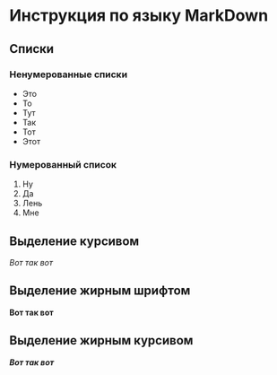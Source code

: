 # Инструкция по языку MarkDown

## Списки

### Ненумерованные списки
* Это
* То
* Тут
* Так
* Тот
* Этот

### Нумерованный список
1. Ну
2. Да
3. Лень
4. Мне

## Выделение курсивом
*Вот так вот*

## Выделение жирным шрифтом
**Вот так вот**

## Выделение жирным курсивом
***Вот так вот***
